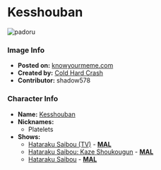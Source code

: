 # Kesshouban

![padoru](https://raw.githubusercontent.com/shadow578/Project-Padoru/master/Padoru/cells-at-work-patelet.png "Kesshouban")

### Image Info
* **Posted on:**     [knowyourmeme.com](https://knowyourmeme.com/photos/1438687-padoru)
* **Created by:**    [Cold Hard Crash](https://github.com/shadow578/Project-Padoru/blob/master/table-of-contents/creators/ColdHardCrash.md)
* **Contributor:**   shadow578

### Character Info
* **Name:**   [Kesshouban](https://myanimelist.net/character/162668)
* **Nicknames:**
  * Platelets
* **Shows:**
  * [Hataraku Saibou (TV)](https://github.com/shadow578/Project-Padoru/blob/master/table-of-contents/shows/HatarakuSaibouTV.md) - [__MAL__](https://myanimelist.net/anime/37141/Hataraku_Saibou_TV)
  * [Hataraku Saibou: Kaze Shoukougun](https://github.com/shadow578/Project-Padoru/blob/master/table-of-contents/shows/HatarakuSaibouKazeShoukougun.md) - [__MAL__](https://myanimelist.net/anime/38733/Hataraku_Saibou__Kaze_Shoukougun)
  * [Hataraku Saibou](https://github.com/shadow578/Project-Padoru/blob/master/table-of-contents/shows/HatarakuSaibou.md) - [__MAL__](https://myanimelist.net/manga/91641/Hataraku_Saibou)


